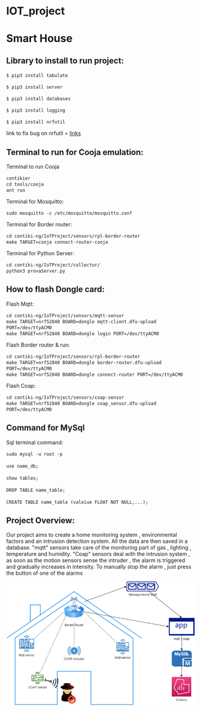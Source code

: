 # IOT_project
# Smart House
## Library to install to run project:
`$ pip3 install tabulate` 

`$ pip3 install server`

`$ pip3 install databases`

`$ pip3 install logging`

`$ pip3 install nrfutil`

link to fix bug on nrfutil = 
[links](https://appuals.com/command-python-setup-py-egg_info/#:~:text=Fix%3A%20'Command%20%E2%80%9Cpython%20setup,code%201'%20When%20Installing%20Python&text=The%20error%20code%201%20is,to%20be%20installed%20or%20updated)


## Terminal to run for Cooja emulation:

Terminal to run Cooja 
```
contikier
cd tools/cooja
ant run
```
Terminal for Mosquitto:
```
sudo mosquitto -c /etc/mosquitto/mosquitto.conf
```
Terminal for Border router:
```
cd contiki-ng/IoTProject/sensors/rpl-border-router
make TARGET=cooja connect-router-cooja
```

Terminal for Python Server:
```
cd contiki-ng/IoTProject/collector/
python3 provaServer.py
```
## How to flash Dongle card:
Flash Mqtt:
```
cd contiki-ng/IoTProject/sensors/mqtt-sensor
make TARGET=nrf52840 BOARD=dongle mqtt-client.dfu-upload PORT=/dev/ttyACM0
make TARGET=nrf52840 BOARD=dongle login PORT=/dev/ttyACM0
```
Flash Border router & run:
```
cd contiki-ng/IoTProject/sensors/rpl-border-router
make TARGET=nrf52840 BOARD=dongle border-router.dfu-upload PORT=/dev/ttyACM0
make TARGET=nrf52840 BOARD=dongle connect-router PORT=/dev/ttyACM0
```
Flash Coap:
```
cd contiki-ng/IoTProject/sensors/coap-sensor
make TARGET=nrf52840 BOARD=dongle coap_sensor.dfu-upload PORT=/dev/ttyACM0
```

## Command for MySql
Sql terminal command:
```
sudo mysql -u root -p

use name_db;

show tables;

DROP TABLE name_table;

CREATE TABLE name_table (valeìue FLOAT NOT NULL,...);
```

## Project Overview:
Our project aims to create a home monitoring system , environmental factors and an intrusion detection system. All the data are then saved in a database.
"mqtt" sensors take care of the monitoring part of gas , lighting , temperature and humidity.
"Coap" sensors deal with the intrusion system , as soon as the motion sensors sense the intruder , the alarm is triggered and gradually increases in intensity. To manually stop the alarm , just press the button of one of the alarms


![](/Documentation/image.png)
